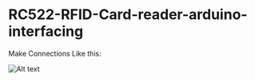 # RC522-RFID-Card-reader-arduino-interfacing

Make Connections Like this:

![Alt text](https://i.pinimg.com/originals/02/4b/09/024b0915345f16a6ce2712d73ee57bd9.png)

